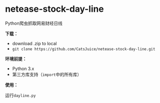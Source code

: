 # netease-stock-day-line
Python爬虫抓取网易财经日线

**下载：**
- download .zip to local
- `git clone https://github.com/CatsJuice/netease-stock-day-line.git`

**环境前提：**
- Python 3.x
- 第三方库支持（`import`中的所有库）

**使用：**

运行`dayline.py`